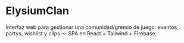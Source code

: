 # ElysiumClan
Interfaz web para gestionar una comunidad/gremio de juego: eventos, partys, wishlist y clips — SPA en React + Tailwind + Firebase.
